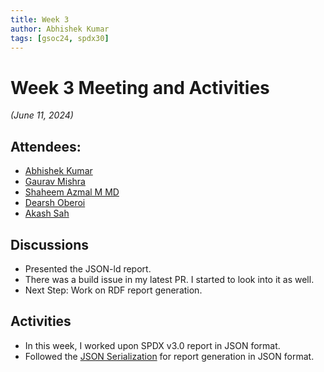```yaml
---
title: Week 3
author: Abhishek Kumar
tags: [gsoc24, spdx30]
---
```

<!--
SPDX-License-Identifier: CC-BY-SA-4.0

SPDX-FileCopyrightText: 2024 Abhishek Kumar <akumar17871@gmail.com>
-->

# Week 3 Meeting and Activities

_(June 11, 2024)_

## Attendees:

* [Abhishek Kumar](https://github.com/abhi-kumar17871)
* [Gaurav Mishra](https://github.com/GMishx)
* [Shaheem Azmal M MD](https://github.com/shaheemazmalmmd)
* [Dearsh Oberoi](https://github.com/deo002)
* [Akash Sah](https://github.com/Akashsah2003)

## Discussions

* Presented the JSON-ld report.
* There was a build issue in my latest PR. I started to look into it as well.
* Next Step: Work on RDF report generation.

## Activities

* In this week, I worked upon SPDX v3.0 report in JSON format.
* Followed the [JSON Serialization](https://github.com/spdx/spdx-3-model/blob/main/serialization/json.md) for report generation in JSON format. 
